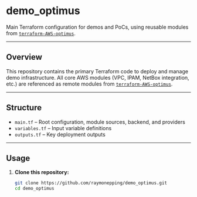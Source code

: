 # demo_optimus

Main Terraform configuration for demos and PoCs, using reusable modules from [`terraform-AWS-optimus`](https://github.com/raymonepping/terraform-AWS-optimus).

---

## Overview

This repository contains the primary Terraform code to deploy and manage demo infrastructure. All core AWS modules (VPC, IPAM, NetBox integration, etc.) are referenced as remote modules from [`terraform-AWS-optimus`](https://github.com/raymonepping/terraform-AWS-optimus).

---

## Structure

- `main.tf` – Root configuration, module sources, backend, and providers
- `variables.tf` – Input variable definitions
- `outputs.tf` – Key deployment outputs

---

## Usage

1. **Clone this repository:**
   ```bash
   git clone https://github.com/raymonepping/demo_optimus.git
   cd demo_optimus
